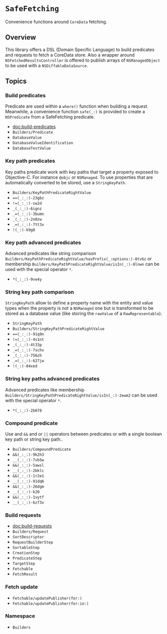 # ``SafeFetching``

Convenience functions around `CoreData` fetching.

## Overview

This library offers a DSL (Domain Specific Language) to build predicates and requests to fetch a CoreData store. Also a wrapper around `NSFetchedResultsController` is offered to publish arrays of `NSManagedObject` to be used with a `NSDiffableDataSource`.

## Topics

### Build predicates
Predicate are used within a `where()` function when building a request. Meanwhile, a convenience function `safe(_:)` is provided to create a `NSPredicate` from a SafeFetching predicate.

- <doc:build-predicates>
- ``Builders/Predicate``
- ``DatabaseValue``
- ``DatabaseValueIdentification``
- ``DatabaseTestValue``

### Key path predicates

Key paths predicate work with key paths that target a property exposed to Objective-C. For instance `@objc`  or `NSManaged`. To use properties that are automatically converted to be stored, use a ``StringKeyPath``.

- ``Builders/KeyPathPredicateRightValue``
- ``==(_:_:)-23gbz``
- ``!=(_:_:)-sw2d``
- ``_(_:_:)-6ignz``
- ``_=(_:_:)-3bumn``
- ``_(_:_:)-2o0zw``
- ``_=(_:_:)-7tt3x``
- ``!(_:)-k9g0``

### Key path advanced predicates

Advanced predicates like string comparison ``Builders/KeyPathPredicateRightValue/hasPrefix(_:options:)-8tv6z`` or membership ``Builders/KeyPathPredicateRightValue/isIn(_:)-8lnwn`` can be used with the special operator `*`.

- ``*(_:_:)-9ve4y``

### String key path comparison

``StringKeyPath`` allow to define a property name with the entity and value types when the property is not a `NSManaged` one but is transformed to be stored as a database value (like storing the `rawValue` of a `RawRepresentable`).

- ``StringKeyPath``
- ``Builders/StringKeyPathPredicateRightValue``
- ``==(_:_:)-91q9n``
- ``!=(_:_:)-4s1nt``
- ``_(_:_:)-4t33p``
- ``_=(_:_:)-7schv``
- ``_(_:_:)-756zh``
- ``_=(_:_:)-627jw``
- ``!(_:)-84xed``


### String key paths advanced predicates

Advanced predicates like membership ``Builders/StringKeyPathPredicateRightValue/isIn(_:)-2ewm2`` can be used with the special operator `*`.

- ``*(_:_:)-2b678``

### Compound predicate

Use and `&&` and or `||` operators between predicates or with a single boolean key path or string key path..

- ``Builders/CompoundPredicate``
- ``&&(_:_:)-9k2h3``
- ``__(_:_:)-7vb5w``
- ``&&(_:_:)-5awsl``
- ``__(_:_:)-2bklc``
- ``&&(_:_:)-1r2e1``
- ``__(_:_:)-91dq6``
- ``&&(_:_:)-26dgm``
- ``__(_:_:)-k20``
- ``&&(_:_:)-1vytf``
- ``__(_:_:)-6zf3v``

### Build requests

- <doc:build-requests>
- ``Builders/Request``
- ``SortDescriptor``
- ``RequestBuilderStep``
- ``SortableStep``
- ``CreationStep``
- ``PredicateStep``
- ``TargetStep``
- ``Fetchable``
- ``FetchResult``

### Fetch update
- ``Fetchable/updatePublisher(for:)``
- ``Fetchable/updatePublisher(for:in:)``

### Namespace
- ``Builders``
